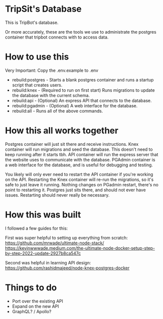 # TripSit's Database

This is TripBot's database.

Or more accurately, these are the tools we use to administrate the postgres container that tripbot connects with to access data.

# How to use this
Very Important: Copy the .env.example to .env

- rebuild:postgres - Starts a blank postgres container and runs a startup script that creates users.
- rebuild:knex     - (Required to run on first start) Runs migrations to update the database with the current schema.
- rebuild:api      - (Optional) An express API that connects to the database.
- rebuild:pgadmin  - (Optional) A web interface for the database.
- rebuild:all      - Runs all of the above commands.

# How this all works together
Postgres container will just sit there and receive instructions.
Knex container will run migrations and seed the database. This doesn't need to keep running after it starts tbh.
API container will run the express server that the website uses to communicate with the database.
PGAdmin container is a web interface for the database, and is useful for debugging and testing.

You likely will only ever need to restart the API container if you're working on the API. 
Restarting the Knex container will re-run the migrations, so it's safe to just leave it running.
Nothing changes on PGadmin restart, there's no point to restarting it.
Postgres just sits there, and should not ever have issues. Restarting should never really be necessary.

# How this was built
I followed a few guides for this:

First was super helpful to setting up everything from scratch:
https://github.com/mrwade/ultimate-node-stack/
https://kevinwwwade.medium.com/the-ultimate-node-docker-setup-step-by-step-2022-update-2927b8ca547c

Second was helpful in learning API design:
https://github.com/rashidmajeed/node-knex-postgres-docker

# Things to do
* Port over the existing API
* Expand on the new API
* GraphQL? / Apollo?
